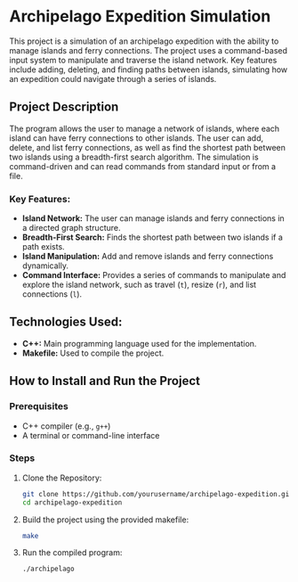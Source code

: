 # Archipelago Expedition Simulation

This project is a simulation of an archipelago expedition with the ability to manage islands and ferry connections. The project uses a command-based input system to manipulate and traverse the island network. Key features include adding, deleting, and finding paths between islands, simulating how an expedition could navigate through a series of islands.

## Project Description
The program allows the user to manage a network of islands, where each island can have ferry connections to other islands. The user can add, delete, and list ferry connections, as well as find the shortest path between two islands using a breadth-first search algorithm. The simulation is command-driven and can read commands from standard input or from a file.

### Key Features:
- **Island Network:** The user can manage islands and ferry connections in a directed graph structure.
- **Breadth-First Search:** Finds the shortest path between two islands if a path exists.
- **Island Manipulation:** Add and remove islands and ferry connections dynamically.
- **Command Interface:** Provides a series of commands to manipulate and explore the island network, such as travel (`t`), resize (`r`), and list connections (`l`).

## Technologies Used:
- **C++:** Main programming language used for the implementation.
- **Makefile:** Used to compile the project.

## How to Install and Run the Project

### Prerequisites
- C++ compiler (e.g., `g++`)
- A terminal or command-line interface

### Steps
1. Clone the Repository:
   ```bash
   git clone https://github.com/yourusername/archipelago-expedition.git
   cd archipelago-expedition

2. Build the project using the provided makefile:
    ```bash
    make

3. Run the compiled program:
    ```bash
    ./archipelago
